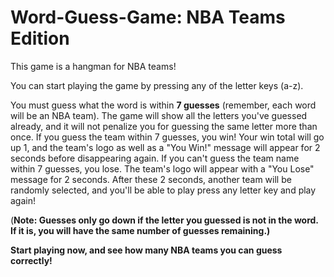 # Word-Guess-Game: NBA Teams Edition
This game is a hangman for NBA teams!

You can start playing the game by pressing any of the letter keys (a-z).

You must guess what the word is within <b>7 guesses</b> (remember, each word will be an NBA team).  The game will show all the letters you've guessed already, and it will not penalize you for guessing the same letter more than once.  If you guess the team within 7 guesses, you win!  Your win total will go up 1, and the team's logo as well as a "You Win!" message will appear for 2 seconds before disappearing again.  If you can't guess the team name within 7 guesses, you lose.  The team's logo will appear with a "You Lose" message for 2 seconds.  After these 2 seconds, another team will be randomly selected, and you'll be able to play press any letter key and play again! 

(<b>Note: Guesses only go down if the letter you guessed is not in the word.  If it is, you will have the same number of guesses remaining.)

Start playing now, and see how many NBA teams you can guess correctly!